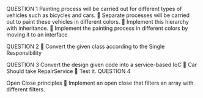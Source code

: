 QUESTION 1
Painting process will be carried out for different types of vehicles
such as bicycles and cars.
 Separate processes will be carried out to paint these vehicles in different
colors.
 Implement this hierarchy with inheritance.
 Implement the painting process in different colors by moving it to an
interface

QUESTION 2
 Convert the given class according to the Single Responsibility

QUESTION 3
Convert the design given code into a service-based IoC
 Car Should take RepairService
 Test it.
QUESTION 4

Open Close principles
 Implement an open close that filters an array with different filters.
